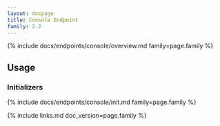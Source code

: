 ```yaml
---
layout: docpage
title: Console Endpoint
family: 2.2
---
```


{% include docs/endpoints/console/overview.md family=page.family %}


## Usage

### Initializers

{% include docs/endpoints/console/init.md family=page.family %}


{% include links.md doc_version=page.family %}
